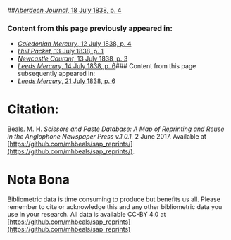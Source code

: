 ##[*Aberdeen Journal*, 18 July 1838, p. 4](https://mhbeals.github.io/sap_html/Aberdeen-Journal/Aberdeen-Journal-18-July-1838-p-4)

### Content from this page previously appeared in:
+ [*Caledonian Mercury*, 12 July 1838, p. 4](https://mhbeals.github.io/sap_html/Caledonian-Mercury/Caledonian-Mercury-12-July-1838-p-4)
+ [*Hull Packet*, 13 July 1838, p. 1](https://mhbeals.github.io/sap_html/Hull-Packet/Hull-Packet-13-July-1838-p-1)
+ [*Newcastle Courant*, 13 July 1838, p. 3](https://mhbeals.github.io/sap_html/Newcastle-Courant/Newcastle-Courant-13-July-1838-p-3)
+ [*Leeds Mercury*, 14 July 1838, p. 6](https://mhbeals.github.io/sap_html/Leeds-Mercury/Leeds-Mercury-14-July-1838-p-6)### Content from this page subsequently appeared in:
+ [*Leeds Mercury*, 21 July 1838, p. 6](https://mhbeals.github.io/sap_html/Leeds-Mercury/Leeds-Mercury-21-July-1838-p-6)
                    
# Citation: 

Beals. M. H. *Scissors and Paste Database: A Map of Reprinting and Reuse in the Anglophone Newspaper Press v.1.0.1.* 2 June 2017. Available at [https://github.com/mhbeals/sap_reprints/](https://github.com/mhbeals/sap_reprints/). 
                    
# Nota Bona

Bibliometric data is time consuming to produce but benefits us all. Please remember to cite or acknowledge this and any other bibliometric data you use in your research. All data is available CC-BY 4.0 at [https://github.com/mhbeals/sap_reprints](https://github.com/mhbeals/sap_reprints)